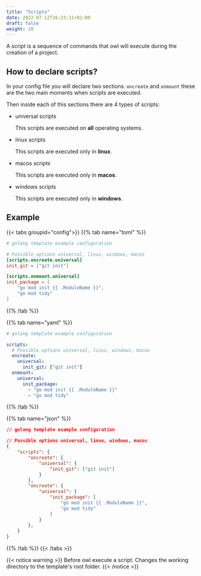 ```yaml
---
title: "Scripts"
date: 2022-07-12T16:23:11+02:00
draft: false
weight: 10
---
```


A script is a sequence of commands that owl will execute during the creation of a project.

## How to declare scripts?
In your config file you will declare two sections. `oncreate` and `onmount` these are the
two main moments when scripts are executed.

Then inside each of this sections there are 4 types of scripts:

- universal scripts

    This scripts are executed on **all** operating systems.

- linux scripts

    This scripts are executed only in **linux**.

- macos scripts

    This scripts are executed only in **macos**.

- windows scripts

    This scripts are executed only in **windows**.

## Example

{{< tabs groupid="config">}}
{{% tab name="toml" %}}
```toml
# golang template example configuration

# Possible options universal, linux, windows, macos
[scripts.oncreate.universal]
init_git = ["git init"]

[scripts.onmount.universal]
init_package = [
    "go mod init {{ .ModuleName }}",
    "go mod tidy"
]
```
{{% /tab %}}

{{% tab name="yaml" %}}
```yaml
# golang template example configuration

scripts:
  # Possible options universal, linux, windows, macos
  oncreate:
    universal:
      init_git: ["git init"]
  onmount:
    universal:
      init_package:
        - "go mod init {{ .ModuleName }}"
        - "go mod tidy"
```
{{% /tab %}}

{{% tab name="json" %}}
```json
// golang template example configuration

// Possible options universal, linux, windows, macos
{
    "scripts": {
        "oncreate": {
            "universal": {
                "init_git": ["git init"]
            }
        },
        "oncreate": {
            "universal": {
                "init_package": [
                    "go mod init {{ .ModuleName }}",
                    "go mod tidy"
                ]
            }
        },
    }
}
```
{{% /tab %}}
{{< /tabs >}}

{{< notice warning >}}
Before owl execute a script. Changes the working directory to the template's root folder.
{{< /notice >}}
